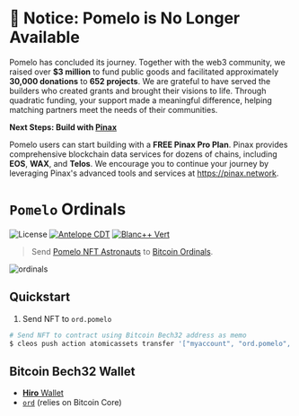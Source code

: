 # 🚧 Notice: Pomelo is No Longer Available

Pomelo has concluded its journey. Together with the web3 community, we raised over **$3 million** to fund public goods and facilitated approximately **30,000 donations** to **652 projects**. We are grateful to have served the builders who created grants and brought their visions to life. Through quadratic funding, your support made a meaningful difference, helping matching partners meet the needs of their communities.

**Next Steps: Build with [Pinax](https://pinax.network)**

Pomelo users can start building with a **FREE Pinax Pro Plan**. Pinax provides comprehensive blockchain data services for dozens of chains, including **EOS**, **WAX**, and **Telos**. We encourage you to continue your journey by leveraging Pinax's advanced tools and services at https://pinax.network.

# `Pomelo` **Ordinals**
![License](https://img.shields.io/github/license/pomelo-io/pomelo.ord)
[![Antelope CDT](https://github.com/pomelo-io/pomelo.ord/actions/workflows/release.yml/badge.svg)](https://github.com/pomelo-io/pomelo.ord/actions/workflows/release.yml)
[![Blanc++ Vert](https://github.com/pomelo-io/pomelo.ord/actions/workflows/ci.yml/badge.svg)](https://github.com/pomelo-io/pomelo.ord/actions/workflows/ci.yml)

> Send [Pomelo NFT Astronauts](https://eos.atomichub.io/market?collection_name=pomelo&order=asc&schema_name=astronauts&sort=price&state=1&symbol=EOS&template_data:text.name=Pomelo%20Astronaut) to [Bitcoin Ordinals](https://ordinals.com/).

![ordinals](https://media.discordapp.net/attachments/1082502757686190190/1083534443836362782/Pixel_Astronauts_C1V1.png?width=1859&height=1115)

## Quickstart

1. Send NFT to `ord.pomelo`

```bash
# Send NFT to contract using Bitcoin Bech32 address as memo
$ cleos push action atomicassets transfer '["myaccount", "ord.pomelo", [2199024546311], "bc1pl5f3lr7ff8xhf2ra4znrfc4eg4gg8f3t2a6hw4w5rjw87p0tn9ssxtzrsk"]' -p myaccount
```

## Bitcoin Bech32 Wallet

- [**Hiro** Wallet](https://wallet.hiro.so/)
- [`ord`](https://github.com/casey/ord) (relies on Bitcoin Core)
